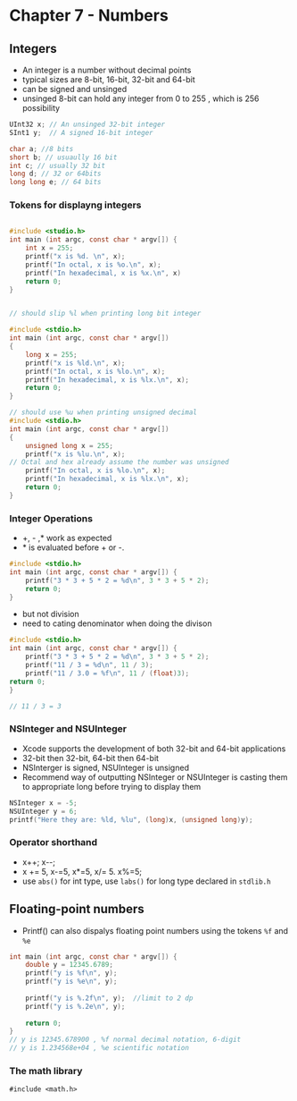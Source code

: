 # Chapter 7 - Numbers

## Integers

-   An integer is a number without decimal points
-   typical sizes are 8-bit, 16-bit, 32-bit and 64-bit
-   can be signed and unsinged 
-   unsinged 8-bit can hold any integer from 0 to 255 , which is 256 possibility

```c
UInt32 x; // An unsinged 32-bit integer
SInt1 y;  // A signed 16-bit integer

char a; //8 bits
short b; // usuaully 16 bit
int c; // usually 32 bit
long d; // 32 or 64bits
long long e; // 64 bits

```



### Tokens for displayng integers

```c

#include <studio.h>
int main (int argc, const char * argv[]) {
    int x = 255;
    printf("x is %d. \n", x);
    printf("In octal, x is %o.\n", x);
    printf("In hexadecimal, x is %x.\n", x)
    return 0;
}


// should slip %l when printing long bit integer 

#include <stdio.h>
int main (int argc, const char * argv[])
{
    long x = 255;
    printf("x is %ld.\n", x);
    printf("In octal, x is %lo.\n", x); 
    printf("In hexadecimal, x is %lx.\n", x);
	return 0; 
}

// should use %u when printing unsigned decimal 
#include <stdio.h>
int main (int argc, const char * argv[])
{
	unsigned long x = 255; 
    printf("x is %lu.\n", x);
// Octal and hex already assume the number was unsigned 
    printf("In octal, x is %lo.\n", x);
	printf("In hexadecimal, x is %lx.\n", x);
	return 0; 
}

```

### Integer Operations

-   +, - ,* work as expected
-   \* is evaluated before + or -. 

```c
#include <stdio.h>
int main (int argc, const char * argv[]) {
	printf("3 * 3 + 5 * 2 = %d\n", 3 * 3 + 5 * 2);
	return 0; 
}
```

-   but not division
-   need to cating denominator when doing the divison

```c
#include <stdio.h>
int main (int argc, const char * argv[]) {
    printf("3 * 3 + 5 * 2 = %d\n", 3 * 3 + 5 * 2);
    printf("11 / 3 = %d\n", 11 / 3);
    printf("11 / 3.0 = %f\n", 11 / (float)3);
return 0; 
}

// 11 / 3 = 3
```

### NSInteger and NSUInteger

-  Xcode supports the development of both 32-bit and 64-bit applications
-  32-bit then 32-bit, 64-bit then 64-bit
-  NSInterger is signed, NSUInteger is unsigned
-  Recommend way of outputting NSInteger or NSUInteger is casting them to appropriate long before trying to display them

```c
NSInteger x = -5;
NSUInteger y = 6;
printf("Here they are: %ld, %lu", (long)x, (unsigned long)y);
```

### Operator shorthand

-   x++; x--;
-   x += 5, x-=5, x*=5, x/= 5. x%=5;
-   use `abs()` for int type, use `labs()` for long type declared in `stdlib.h`



## Floating-point numbers

-   Printf() can also dispalys floating point numbers using the tokens `%f` and `%e` 

```c
int main (int argc, const char * argv[]) {
    double y = 12345.6789;
    printf("y is %f\n", y);
    printf("y is %e\n", y);
    
    printf("y is %.2f\n", y);  //limit to 2 dp
    printf("y is %.2e\n", y); 
    
    return 0;
}
// y is 12345.678900 , %f normal decimal notation, 6-digit
// y is 1.234568e+04 , %e scientific notation
```

### The math library

`#include <math.h>`

